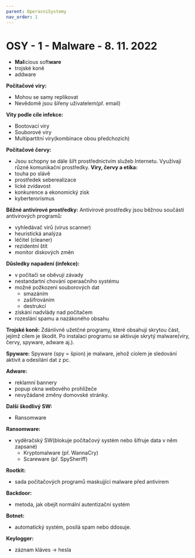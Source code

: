```yaml
---
parent: OperacniSystemy
nav_order: 1
---
```

# OSY - 1 - Malware - 8. 11. 2022
- **Mal**icious soft**ware**
- trojské koně
- addware

**Počítačové viry:**
- Mohou se samy replikovat
- Nevědomě jsou šířeny uživatelem(př. email)

**Vity podle cíle infekce:**
- Bootovací viry
- Souborové viry
- Multipartitní viry(kombinace obou předchozích)

**Počítačové červy:**
- Jsou schopny se dále šířt prostřednictvím služeb Internetu. Využívají různé komunikační prostředky.
**Viry, červy a etika:**
- touha po slávě
- prostředek seberealizace
- lické zvídavost
- konkurence a ekonomický zisk
- kyberterorismus

**Běžné antivirové prostředky:**
Antivirové prostředky jsou běžnou součástí antivirových programů:
- vyhledávač virů (virus scanner)
- heuristická analýza
- léčitel (cleaner)
- rezidentní štít
- monitor diskových změn

**Důsledky napadení (infekce):**
- v počítači se oběvují závady
- nestandartní chování operaačního systému
- možné požkození souborových dat
	- smazáním
	- zašifrováním
	- destrukcí
- získání nadvlády nad počítačem
- rozeslání spamu a nazákoného obsahu

**Trojské koně:**
Zdánlivně užetčné programy, které obsahují skrytou část, jejímž cílem je škodit.
Po instalaci programu se aktivuje skrytý malware(viry, červy, spyware, adware aj.).

**Spyware:**
Spyware (spy = špion) je malware, jehož cíolem je sledování aktivit a odesílání dat z pc.

**Adware:**
- reklamní bannery
- popup okna webového prohlížeče
- nevyžádané změny domovské stránky.

**Další škodlivý SW:**
- Ransomware

**Ransomware:**
- vyděračský SW(blokuje počítačový systém nebo šifruje data v něm zapsané)
	- Kryptomalware (př. WannaCry)
	- Scareware (př. SpySheriff)

**Rootkit:**
- sada počítačových programů maskujjící malware před antivirem

**Backdoor:**
- metoda, jak obejít normální autentizační systém

**Botnet:**
- automatický systém, posílá spam nebo ddosuje.

**Keylogger:**
 - záznam kláves -> hesla
